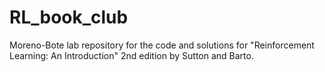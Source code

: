 # RL_book_club
 Moreno-Bote lab repository for the code and solutions for "Reinforcement Learning: An Introduction" 2nd edition by Sutton and Barto. 
